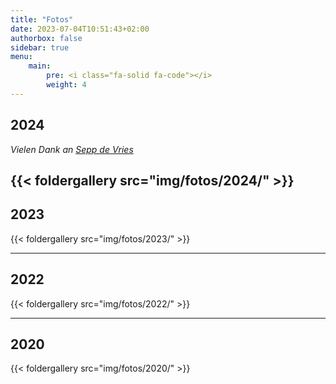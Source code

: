 ```yaml
---
title: "Fotos"
date: 2023-07-04T10:51:43+02:00
authorbox: false
sidebar: true
menu: 
    main:
        pre: <i class="fa-solid fa-code"></i>
        weight: 4
---
```


## 2024

_Vielen Dank an [Sepp de Vries](https://seppdevries.ch/)_

{{< foldergallery src="img/fotos/2024/" >}}
---

## 2023
{{< foldergallery src="img/fotos/2023/" >}}

---

## 2022
{{< foldergallery src="img/fotos/2022/" >}}

---

## 2020
{{< foldergallery src="img/fotos/2020/" >}}

